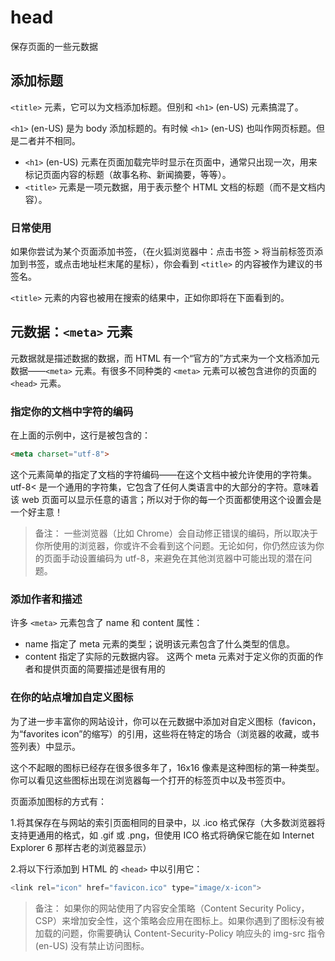 # head

保存页面的一些元数据

## 添加标题

`<title>` 元素，它可以为文档添加标题。但别和 `<h1>` (en-US) 元素搞混了。

`<h1>` (en-US) 是为 body 添加标题的。有时候 `<h1>` (en-US) 也叫作网页标题。但是二者并不相同。

- `<h1>` (en-US) 元素在页面加载完毕时显示在页面中，通常只出现一次，用来标记页面内容的标题（故事名称、新闻摘要，等等）。
- `<title>` 元素是一项元数据，用于表示整个 HTML 文档的标题（而不是文档内容）。

### 日常使用

如果你尝试为某个页面添加书签，（在火狐浏览器中：点击书签 > 将当前标签页添加到书签，或点击地址栏末尾的星标），你会看到 `<title>` 的内容被作为建议的书签名。

`<title>` 元素的内容也被用在搜索的结果中，正如你即将在下面看到的。

## 元数据：`<meta>` 元素

元数据就是描述数据的数据，而 HTML 有一个“官方的”方式来为一个文档添加元数据——`<meta>` 元素。有很多不同种类的 `<meta>` 元素可以被包含进你的页面的 `<head>` 元素。

### 指定你的文档中字符的编码
在上面的示例中，这行是被包含的：
```html
<meta charset="utf-8">
```
这个元素简单的指定了文档的字符编码——在这个文档中被允许使用的字符集。utf-8< 是一个通用的字符集，它包含了任何人类语言中的大部分的字符。意味着该 web 页面可以显示任意的语言；所以对于你的每一个页面都使用这个设置会是一个好主意！
> 备注： 一些浏览器（比如 Chrome）会自动修正错误的编码，所以取决于你所使用的浏览器，你或许不会看到这个问题。无论如何，你仍然应该为你的页面手动设置编码为 utf-8，来避免在其他浏览器中可能出现的潜在问题。

### 添加作者和描述
许多 `<meta>` 元素包含了 name 和 content 属性：

- name 指定了 meta 元素的类型；说明该元素包含了什么类型的信息。
- content 指定了实际的元数据内容。
这两个 meta 元素对于定义你的页面的作者和提供页面的简要描述是很有用的

### 在你的站点增加自定义图标
为了进一步丰富你的网站设计，你可以在元数据中添加对自定义图标（favicon，为“favorites icon”的缩写）的引用，这些将在特定的场合（浏览器的收藏，或书签列表）中显示。

这个不起眼的图标已经存在很多很多年了，16x16 像素是这种图标的第一种类型。你可以看见这些图标出现在浏览器每一个打开的标签页中以及书签页中。

页面添加图标的方式有：

1.将其保存在与网站的索引页面相同的目录中，以 .ico 格式保存（大多数浏览器将支持更通用的格式，如 .gif 或 .png，但使用 ICO 格式将确保它能在如 Internet Explorer 6 那样古老的浏览器显示）

2.将以下行添加到 HTML 的 `<head>` 中以引用它：
```js
<link rel="icon" href="favicon.ico" type="image/x-icon">
```
>备注： 如果你的网站使用了内容安全策略（Content Security Policy，CSP）来增加安全性，这个策略会应用在图标上。如果你遇到了图标没有被加载的问题，你需要确认 Content-Security-Policy 响应头的 img-src 指令 (en-US) 没有禁止访问图标。